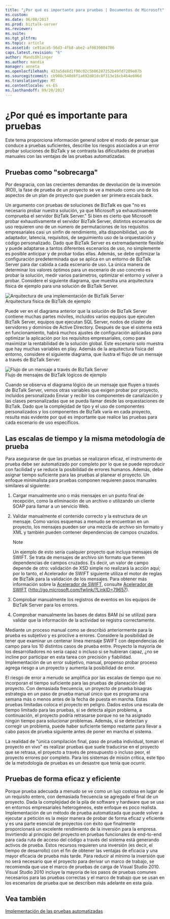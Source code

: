```yaml
---
title: "¿Por qué es importante para pruebas | Documentos de Microsoft"
ms.custom: 
ms.date: 06/08/2017
ms.prod: biztalk-server
ms.reviewer: 
ms.suite: 
ms.tgt_pltfrm: 
ms.topic: article
ms.assetid: ce91aca5-56d3-4fb8-abe2-af0039804706
caps.latest.revision: "6"
author: MandiOhlinger
ms.author: mandia
manager: anneta
ms.openlocfilehash: 433a5de8d1f90c02c5b06287252b49fd7209e07b
ms.sourcegitcommit: cb908c540d8f1a692d01dc8f313e16cb4b4e696d
ms.translationtype: MT
ms.contentlocale: es-ES
ms.lasthandoff: 09/20/2017
---
```

# <a name="why-it-is-important-to-test"></a>¿Por qué es importante para pruebas
Este tema proporciona información general sobre el modo de pensar que conduce a pruebas suficientes, describe los riesgos asociados a un error probar soluciones de BizTalk y se contrasta las dificultades de pruebas manuales con las ventajas de las pruebas automatizadas.  
  
## <a name="testing-as-overhead"></a>Pruebas como "sobrecarga"  
 Por desgracia, con las crecientes demandas de devolución de la inversión (ROI), la fase de prueba de un proyecto se ve a menudo como uno de los aspectos de un plan de proyecto que pueden ser primera escala back.  
  
 Un argumento con pruebas de soluciones de BizTalk es que "no es necesario probar nuestra solución, ya que Microsoft ya exhaustivamente comprueba el servidor BizTalk Server." Si bien es cierto que Microsoft probar exhaustivamente el servidor BizTalk Server, distintos escenarios de uso requieren uno de un número de permutaciones de los requisitos empresariales casi un sinfín de rendimiento, alta disponibilidad, uso de adaptador, latencia, requisitos, de seguimiento uso de la orquestación y código personalizado. Dado que BizTalk Server es extremadamente flexible y puede adaptarse a tantos diferentes escenarios de uso, no simplemente es posible anticipar y de probar todas ellas. Además, se debe optimizar la configuración predeterminada que se aplica en un entorno de BizTalk Server para dar cabida a cada escenario de uso. La única manera de determinar los valores óptimos para un escenario de uso concreto es probar la solución, medir varios parámetros, optimizar el entorno y volver a probar. Considere el siguiente diagrama, que muestra una arquitectura física de ejemplo para una solución de BizTalk Server.  
  
 ![Arquitectura de una implementación de BizTalk Server](../technical-guides/media/5359cf00-e285-4168-a988-8d3b677eb6ba.gif "5359cf00-e285-4168-a988-8d3b677eb6ba")  
Arquitectura física de BizTalk de ejemplo  
  
 Puede ver en el diagrama anterior que la solución de BizTalk Server contiene muchas partes móviles, incluidos varios equipos que ejecuten BizTalk Server, equipos que ejecutan SQL Server, nodos de clúster de servidores y dominios de Active Directory. Después de que el sistema está en funcionamiento, habrá muchos ajustes de configuración aplicadas para optimizar la aplicación por los requisitos empresariales, como para maximizar la rentabilidad de la solución global. Este escenario solo muestra que hay muchas variables en play. Además de la arquitectura física del entorno, considere el siguiente diagrama, que ilustra el flujo de un mensaje a través de BizTalk Server.  
  
 ![Flujo de un mensaje a través de BizTalk Server](../technical-guides/media/dea79a42-5f60-49a1-abdb-870988784ffe.gif "dea79a42-5f60-49a1-abdb-870988784ffe")  
Flujo de mensajes de BizTalk lógicos de ejemplo  
  
 Cuando se observa el diagrama lógico de un mensaje que fluyen a través de BizTalk Server, vemos otras variables que exigen probar por proyecto, incluidos personalizado Enviar y recibir los componentes de canalización y las clases personalizadas que se pueda llamar desde las orquestaciones de BizTalk. Dado que la complejidad de tipo y el uso de componentes personalizados y los componentes de BizTalk varía en cada proyecto, resulta más evidente por qué es importante que realice las pruebas para cada escenario de uso específicos.  
  
## <a name="testing-methodology-and-timelines"></a>Las escalas de tiempo y la misma metodología de prueba  
 Para asegurarse de que las pruebas se realizaron eficaz, el instrumento de prueba debe ser automatizado por completo por lo que se puede reproducir con facilidad y se reduce la posibilidad de errores humanos. Además, debe asignar tiempo suficiente para las pruebas al planear el proyecto. Un enfoque minimalista para pruebas componen requieren pasos manuales similares al siguiente:  
  
1.  Cargar manualmente uno o más mensajes en un punto final de recepción, como la eliminación de un archivo o utilizando un cliente SOAP para llamar a un servicio Web.  
  
2.  Validar manualmente el contenido correcto y la estructura de un mensaje. Como varios esquemas a menudo se encuentran en un proyecto, los mensajes pueden ser una mezcla de archivo sin formato y XML y también pueden contener dependencias de campos cruzados.  
  
    > [!NOTE]  
    >  Un ejemplo de esto sería cualquier proyecto que incluya mensajes de SWIFT. Se trata de mensajes de archivo sin formato que tienen dependencias de campos cruzados. Es decir, un valor de campo depende de otro: validación de XSD simple no realizará la acción aquí; por lo tanto, el Acelerador de SWIFT siguiente utiliza el motor de reglas de BizTalk para la validación de los mensajes. Para obtener más información sobre la [Acelerador de SWIFT](http://go.microsoft.com/fwlink/?LinkID=79657), consulte [Acelerador de SWIFT](http://go.microsoft.com/fwlink/?LinkID=79657) (http://go.microsoft.com/fwlink/?LinkID=79657).  
  
3.  Comprobar manualmente los registros de eventos en los equipos de BizTalk Server para los errores.  
  
4.  Comprobar manualmente las bases de datos BAM (si se utiliza) para validar que la información de la actividad se registra correctamente.  
  
 Mediante un proceso manual como se describió anteriormente para la prueba es subjetivo y es proclive a errores. Considere la posibilidad de tener que examinar un centenar línea mensaje SWIFT con dependencias de campo para los 10 distintos casos de prueba entre. Proyecto la mayoría de los desarrolladores no sería capaz o incluso si se hubieran capaz, ¿no se incline por participar en esta tarea con precisión y fiabilidad. Implementación de un error subjetivo, manual, propenso probar proceso agrega riesgo a un proyecto y aumenta la posibilidad de error.  
  
 El riesgo de error a menudo se amplifica por las escalas de tiempo que no incorporan el tiempo suficiente para las pruebas de planeación del proyecto. Con demasiada frecuencia, un proyecto de prueba bisagras estrategia en un paso de prueba manual único que es programa una semana más o menos antes de la fecha de puesta en marcha. Estas pruebas limitadas coloca el proyecto en peligro. Dados estos una escala de tiempo limitado para las pruebas, si se detecta algún problema, a continuación, el proyecto podría retrasarse porque no se ha asignado ningún tiempo para solucionar problemas. Además, si se detectan y corregir un problema, puede haber suficiente tiempo restante para llevar a cabo pasos de prueba siguiente antes de poner en marcha el sistema.  
  
 La realidad de "única compilación final, paso de prueba individual, toman el proyecto en vivo" es realizar pruebas que suele traducirse en el proyecto que se retrasa, el proyecto a través de presupuesto o incluso peor, el proyecto errores por completo. Para los sistemas de misión crítica, este tipo de la metodología de pruebas es un desastre que tenía que ocurrir.  
  
## <a name="testing-effectively-and-efficiently"></a>Pruebas de forma eficaz y eficiente  
 Porque prueba adecuada a menudo se ve como un lujo costosa en lugar de un requisito entero, con demasiada frecuencia se agregado el final de un proyecto. Dada la complejidad de la pila de software y hardware que se usa en entornos empresariales heterogéneos, este enfoque es poco realista. Implementación de un método de prueba automatizada que puede volver a ejecutar a petición es la mejor manera de probar de forma eficaz y eficiente y es una parte esencial de proyectos con éxito que finalmente proporcionará un excelente rendimiento de la inversión para la empresa. Invirtiendo al principio del proyecto en pruebas funcionales de end-to-end para cada ruta de acceso del código a través del sistema está generando activos de prueba. Estos recursos requieren una inversión (es decir, el tiempo de desarrollo) con el fin de obtener las ventajas de eficacia y una mayor eficacia de prueba más tarde. Para reducir al mínimo la inversión que no será necesario que el proyecto para derivar un marco de trabajo, se recomienda que use el marco de pruebas de carga de Visual Studio 2010. Visual Studio 2010 incluye la mayoría de los pasos de pruebas comunes necesarios para las pruebas correctas y el marco de trabajo que se usan en los escenarios de prueba que se describen más adelante en esta guía.  
  
## <a name="see-also"></a>Vea también  
 [Implementación de las pruebas automatizadas](../technical-guides/implementing-automated-testing.md)